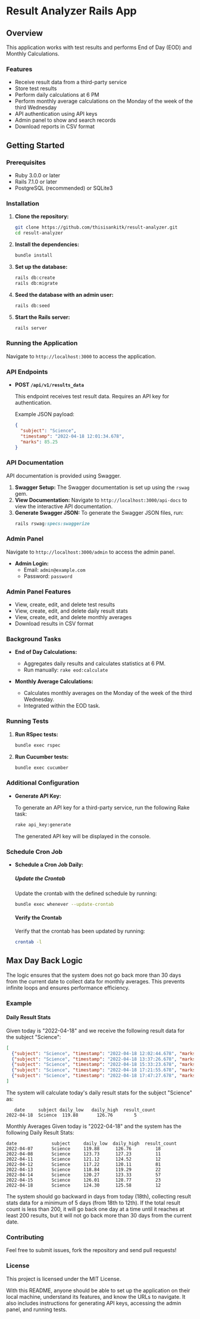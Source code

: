 # Result Analyzer Rails App

## Overview

This application works with test results and performs End of Day (EOD) and Monthly Calculations.

### Features

- Receive result data from a third-party service
- Store test results
- Perform daily calculations at 6 PM
- Perform monthly average calculations on the Monday of the week of the third Wednesday
- API authentication using API keys
- Admin panel to show and search records
- Download reports in CSV format

## Getting Started

### Prerequisites

- Ruby 3.0.0 or later
- Rails 7.1.0 or later
- PostgreSQL (recommended) or SQLite3

### Installation

1. **Clone the repository:**

    ```bash
    git clone https://github.com/thisisankitk/result-analyzer.git
    cd result-analyzer
    ```

2. **Install the dependencies:**

    ```bash
    bundle install
    ```

3. **Set up the database:**

    ```bash
    rails db:create
    rails db:migrate
    ```

4. **Seed the database with an admin user:**

    ```bash
    rails db:seed
    ```

5. **Start the Rails server:**

    ```bash
    rails server
    ```

### Running the Application

Navigate to `http://localhost:3000` to access the application.

### API Endpoints

- **POST `/api/v1/results_data`**

  This endpoint receives test result data. Requires an API key for authentication.

  Example JSON payload:
  ```json
  {
    "subject": "Science",
    "timestamp": "2022-04-18 12:01:34.678",
    "marks": 85.25
  }
  ```

### API Documentation

API documentation is provided using Swagger.

1. **Swagger Setup:** The Swagger documentation is set up using the `rswag` gem.
2. **View Documentation:** Navigate to `http://localhost:3000/api-docs` to view the interactive API documentation.
3. **Generate Swagger JSON:** To generate the Swagger JSON files, run:
    ```ruby
    rails rswag:specs:swaggerize
    ```

### Admin Panel

Navigate to `http://localhost:3000/admin` to access the admin panel.

- **Admin Login:**
  - Email: `admin@example.com`
  - Password: `password`

### Admin Panel Features

- View, create, edit, and delete test results
- View, create, edit, and delete daily result stats
- View, create, edit, and delete monthly averages
- Download results in CSV format

### Background Tasks

- **End of Day Calculations:**
  - Aggregates daily results and calculates statistics at 6 PM.
  - Run manually: `rake eod:calculate`

- **Monthly Average Calculations:**
  - Calculates monthly averages on the Monday of the week of the third Wednesday.
  - Integrated within the EOD task.

### Running Tests

1. **Run RSpec tests:**

    ```bash
    bundle exec rspec
    ```

2. **Run Cucumber tests:**

    ```bash
    bundle exec cucumber
    ```

### Additional Configuration

- **Generate API Key:**

  To generate an API key for a third-party service, run the following Rake task:

  ```bash
  rake api_key:generate
  ```

  The generated API key will be displayed in the console.

### Schedule Cron Job

- **Schedule a Cron Job Daily:**

  ##### Update the Crontab
  Update the crontab with the defined schedule by running:
  ```bash
  bundle exec whenever --update-crontab
  ```

  #### Verify the Crontab
  Verify that the crontab has been updated by running:
  ```bash
  crontab -l
  ```

## Max Day Back Logic

The logic ensures that the system does not go back more than 30 days from the current date to collect data for monthly averages. This prevents infinite loops and ensures performance efficiency.

### Example

#### Daily Result Stats

Given today is "2022-04-18" and we receive the following result data for the subject "Science":

```json
[
  {"subject": "Science", "timestamp": "2022-04-18 12:02:44.678", "marks": 123.54},
  {"subject": "Science", "timestamp": "2022-04-18 13:37:26.678", "marks": 120.99},
  {"subject": "Science", "timestamp": "2022-04-18 15:33:23.678", "marks": 126.76},
  {"subject": "Science", "timestamp": "2022-04-18 17:21:55.678", "marks": 119.88},
  {"subject": "Science", "timestamp": "2022-04-18 17:47:27.678", "marks": 125.21}
]
```
The system will calculate today's daily result stats for the subject "Science" as:
```table
   date		subject	daily_low	daily_high	result_count
2022-04-18	Science	 119.88		  126.76		5
```
Monthly Averages
Given today is "2022-04-18" and the system has the following Daily Result Stats:

```table
date 			 subject	 daily_low	daily_high	result_count
2022-04-07		 Science	 119.88		 126.76			18
2022-04-08		 Science	 123.73		 127.23			11
2022-04-11		 Science	 121.12		 124.52			12
2022-04-12		 Science	 117.22		 120.11			81
2022-04-13		 Science	 118.84		 119.29			22
2022-04-14		 Science	 120.27		 123.33			57
2022-04-15		 Science	 126.01		 128.77			23
2022-04-18		 Science	 124.30		 125.58			12
```
The system should go backward in days from today (18th), collecting result stats data for a minimum of 5 days (from 18th to 12th). If the total result count is less than 200, it will go back one day at a time until it reaches at least 200 results, but it will not go back more than 30 days from the current date.


### Contributing

Feel free to submit issues, fork the repository and send pull requests!

### License

This project is licensed under the MIT License.

With this README, anyone should be able to set up the application on their local machine, understand its features, and know the URLs to navigate. It also includes instructions for generating API keys, accessing the admin panel, and running tests.
```
